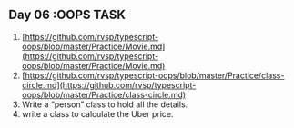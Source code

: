 ## Day 06 :OOPS TASK

1. [https://github.com/rvsp/typescript-oops/blob/master/Practice/Movie.md](https://github.com/rvsp/typescript-oops/blob/master/Practice/Movie.md)
2. [https://github.com/rvsp/typescript-oops/blob/master/Practice/class-circle.md](https://github.com/rvsp/typescript-oops/blob/master/Practice/class-circle.md)
3. Write a “person” class to hold all the details.
4. write a class to calculate the Uber price.
